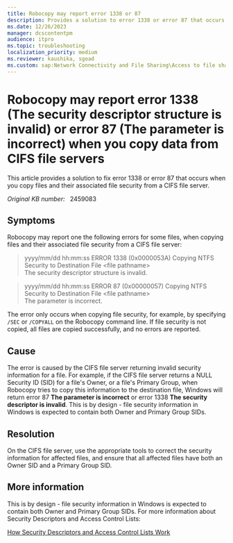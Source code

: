 ```yaml
---
title: Robocopy may report error 1338 or 87
description: Provides a solution to error 1338 or error 87 that occurs when copying files and their associated file security from a CIFS file server.
ms.date: 12/26/2023
manager: dcscontentpm
audience: itpro
ms.topic: troubleshooting
localization_priority: medium
ms.reviewer: kaushika, sgoad
ms.custom: sap:Network Connectivity and File Sharing\Access to file shares (SMB), csstroubleshoot
---
```

# Robocopy may report error 1338 (The security descriptor structure is invalid) or error 87 (The parameter is incorrect) when you copy data from CIFS file servers

This article provides a solution to fix error 1338 or error 87 that occurs when you copy files and their associated file security from a CIFS file server.

_Original KB number:_ &nbsp; 2459083

## Symptoms

Robocopy may report one the following errors for some files, when copying files and their associated file security from a CIFS file server:

> yyyy/mm/dd hh:mm:ss ERROR 1338 (0x0000053A) Copying NTFS Security to Destination File \<file pathname>  
The security descriptor structure is invalid.

> yyyy/mm/dd hh:mm:ss ERROR 87 (0x00000057) Copying NTFS Security to Destination File \<file pathname>  
The parameter is incorrect.

The error only occurs when copying file security, for example, by specifying `/SEC` or `/COPYALL` on the Robocopy command line. If file security is not copied, all files are copied successfully, and no errors are reported.

## Cause

The error is caused by the CIFS file server returning invalid security information for a file. For example, if the CIFS file server returns a NULL Security ID (SID) for a file's Owner, or a file's Primary Group, when Robocopy tries to copy this information to the destination file, Windows will return error 87 **The parameter is incorrect** or error 1338 **The security descriptor is invalid**. This is by design - file security information in Windows is expected to contain both Owner and Primary Group SIDs.

## Resolution

On the CIFS file server, use the appropriate tools to correct the security information for affected files, and ensure that all affected files have both an Owner SID and a Primary Group SID.

## More information

This is by design - file security information in Windows is expected to contain both Owner and Primary Group SIDs. For more information about Security Descriptors and Access Control Lists:

[How Security Descriptors and Access Control Lists Work](/previous-versions/windows/it-pro/windows-server-2003/cc781716(v=ws.10))
